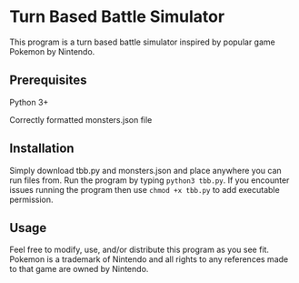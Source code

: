 # Turn Based Battle Simulator

This program is a turn based battle simulator inspired by popular game Pokemon by Nintendo.

## Prerequisites

Python 3+

Correctly formatted monsters.json file

## Installation

Simply download tbb.py and monsters.json and place anywhere you can run files from. Run the program by typing `python3 tbb.py`. If you encounter issues running the program then use `chmod +x tbb.py` to add executable permission.

## Usage

Feel free to modify, use, and/or distribute this program as you see fit. Pokemon is a trademark of Nintendo and all rights to any references made to that game are owned by Nintendo.